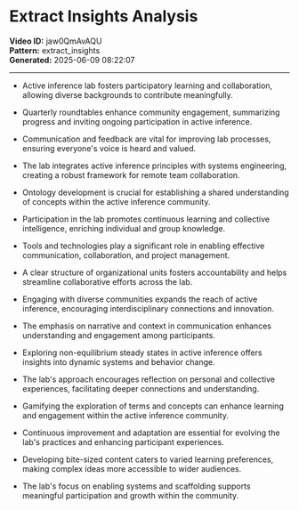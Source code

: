 # Extract Insights Analysis

**Video ID:** jaw0QmAvAQU  
**Pattern:** extract_insights  
**Generated:** 2025-06-09 08:22:07  

---

- Active inference lab fosters participatory learning and collaboration, allowing diverse backgrounds to contribute meaningfully.

- Quarterly roundtables enhance community engagement, summarizing progress and inviting ongoing participation in active inference.

- Communication and feedback are vital for improving lab processes, ensuring everyone's voice is heard and valued.

- The lab integrates active inference principles with systems engineering, creating a robust framework for remote team collaboration.

- Ontology development is crucial for establishing a shared understanding of concepts within the active inference community.

- Participation in the lab promotes continuous learning and collective intelligence, enriching individual and group knowledge.

- Tools and technologies play a significant role in enabling effective communication, collaboration, and project management.

- A clear structure of organizational units fosters accountability and helps streamline collaborative efforts across the lab.

- Engaging with diverse communities expands the reach of active inference, encouraging interdisciplinary connections and innovation.

- The emphasis on narrative and context in communication enhances understanding and engagement among participants.

- Exploring non-equilibrium steady states in active inference offers insights into dynamic systems and behavior change.

- The lab's approach encourages reflection on personal and collective experiences, facilitating deeper connections and understanding.

- Gamifying the exploration of terms and concepts can enhance learning and engagement within the active inference community.

- Continuous improvement and adaptation are essential for evolving the lab's practices and enhancing participant experiences.

- Developing bite-sized content caters to varied learning preferences, making complex ideas more accessible to wider audiences.

- The lab's focus on enabling systems and scaffolding supports meaningful participation and growth within the community.